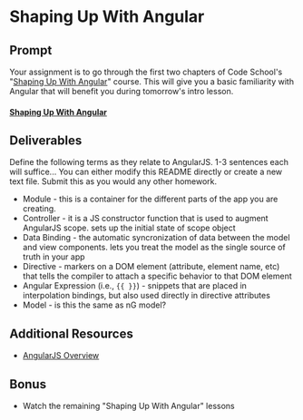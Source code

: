 # Shaping Up With Angular

## Prompt

Your assignment is to go through the first two chapters of Code School's "[Shaping Up With Angular](https://www.codeschool.com/courses/shaping-up-with-angular-js)" course. This will give you a basic familiarity with Angular that will benefit you during tomorrow's intro lesson.

#### [Shaping Up With Angular](https://www.codeschool.com/courses/shaping-up-with-angular-js)

## Deliverables

Define the following terms as they relate to AngularJS. 1-3 sentences each will suffice... You can either modify this README directly or create a new text file. Submit this as you would any other homework.

* Module - this is a container for the different parts of the app you are creating.
* Controller - it is a JS constructor function that is used to augment AngularJS scope. sets up the initial state of scope object
* Data Binding - the automatic syncronization of data between the model and view components. lets you treat the model as the single source of truth in your app
* Directive - markers on a DOM element (attribute, element name, etc) that tells the compiler to attach a specific behavior to that DOM element
* Angular Expression (i.e., `{{ }}`) - snippets that are placed in interpolation bindings, but also used directly in directive attributes
* Model - is this the same as nG model?

## Additional Resources

* [AngularJS Overview](https://www.tutorialspoint.com/angularjs/angularjs_overview.htm)

## Bonus

* Watch the remaining "Shaping Up With Angular" lessons
